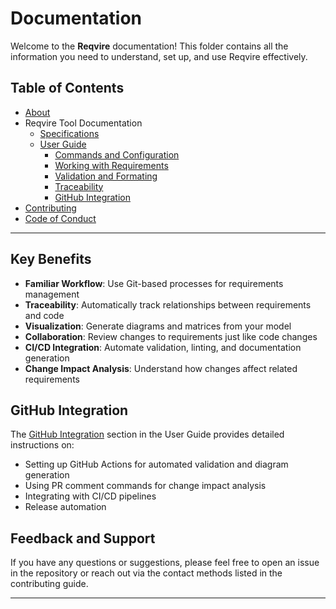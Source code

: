 # Documentation

Welcome to the **Reqvire** documentation! This folder contains all the information you need to understand, set up, and use Reqvire effectively.

## Table of Contents

- [About](./About.md)
- Reqvire Tool Documentation  
  - [Specifications](../specifications/README.md)
  - [User Guide](./user_guide.md)
    - [Commands and Configuration](./user_guide.md#basic-commands)
    - [Working with Requirements](./user_guide.md#working-with-requirements)
    - [Validation and Formating](./user_guide.md#validation)
    - [Traceability](./user_guide.md#traceability)
    - [GitHub Integration](./user_guide.md#github-integration)
- [Contributing](./CONTRIBUTING.md)
- [Code of Conduct](./code_of_conduct.md)

---


## Key Benefits

- **Familiar Workflow**: Use Git-based processes for requirements management
- **Traceability**: Automatically track relationships between requirements and code
- **Visualization**: Generate diagrams and matrices from your model
- **Collaboration**: Review changes to requirements just like code changes
- **CI/CD Integration**: Automate validation, linting, and documentation generation
- **Change Impact Analysis**: Understand how changes affect related requirements

## GitHub Integration

The [GitHub Integration](./user_guide.md#github-integration) section in the User Guide provides detailed instructions on:

- Setting up GitHub Actions for automated validation and diagram generation
- Using PR comment commands for change impact analysis
- Integrating with CI/CD pipelines
- Release automation

## Feedback and Support

If you have any questions or suggestions, please feel free to open an issue in the repository or reach out via the contact methods listed in the contributing guide.

---

